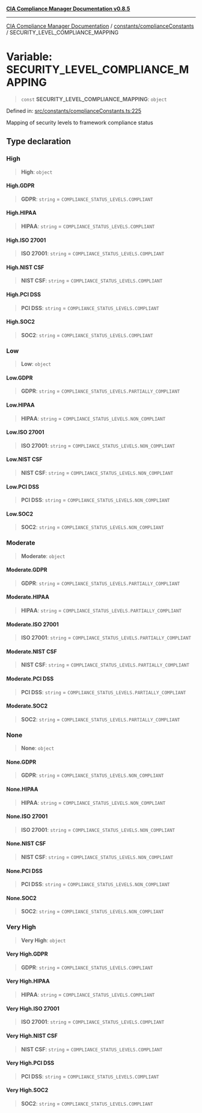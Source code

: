 [**CIA Compliance Manager Documentation v0.8.5**](../../../README.md)

***

[CIA Compliance Manager Documentation](../../../modules.md) / [constants/complianceConstants](../README.md) / SECURITY\_LEVEL\_COMPLIANCE\_MAPPING

# Variable: SECURITY\_LEVEL\_COMPLIANCE\_MAPPING

> `const` **SECURITY\_LEVEL\_COMPLIANCE\_MAPPING**: `object`

Defined in: [src/constants/complianceConstants.ts:225](https://github.com/Hack23/cia-compliance-manager/blob/3ae0301247f765ba03c8c0fe645db4718bb8af76/src/constants/complianceConstants.ts#L225)

Mapping of security levels to framework compliance status

## Type declaration

### High

> **High**: `object`

#### High.GDPR

> **GDPR**: `string` = `COMPLIANCE_STATUS_LEVELS.COMPLIANT`

#### High.HIPAA

> **HIPAA**: `string` = `COMPLIANCE_STATUS_LEVELS.COMPLIANT`

#### High.ISO 27001

> **ISO 27001**: `string` = `COMPLIANCE_STATUS_LEVELS.COMPLIANT`

#### High.NIST CSF

> **NIST CSF**: `string` = `COMPLIANCE_STATUS_LEVELS.COMPLIANT`

#### High.PCI DSS

> **PCI DSS**: `string` = `COMPLIANCE_STATUS_LEVELS.COMPLIANT`

#### High.SOC2

> **SOC2**: `string` = `COMPLIANCE_STATUS_LEVELS.COMPLIANT`

### Low

> **Low**: `object`

#### Low.GDPR

> **GDPR**: `string` = `COMPLIANCE_STATUS_LEVELS.PARTIALLY_COMPLIANT`

#### Low.HIPAA

> **HIPAA**: `string` = `COMPLIANCE_STATUS_LEVELS.NON_COMPLIANT`

#### Low.ISO 27001

> **ISO 27001**: `string` = `COMPLIANCE_STATUS_LEVELS.NON_COMPLIANT`

#### Low.NIST CSF

> **NIST CSF**: `string` = `COMPLIANCE_STATUS_LEVELS.NON_COMPLIANT`

#### Low.PCI DSS

> **PCI DSS**: `string` = `COMPLIANCE_STATUS_LEVELS.NON_COMPLIANT`

#### Low.SOC2

> **SOC2**: `string` = `COMPLIANCE_STATUS_LEVELS.NON_COMPLIANT`

### Moderate

> **Moderate**: `object`

#### Moderate.GDPR

> **GDPR**: `string` = `COMPLIANCE_STATUS_LEVELS.PARTIALLY_COMPLIANT`

#### Moderate.HIPAA

> **HIPAA**: `string` = `COMPLIANCE_STATUS_LEVELS.PARTIALLY_COMPLIANT`

#### Moderate.ISO 27001

> **ISO 27001**: `string` = `COMPLIANCE_STATUS_LEVELS.PARTIALLY_COMPLIANT`

#### Moderate.NIST CSF

> **NIST CSF**: `string` = `COMPLIANCE_STATUS_LEVELS.PARTIALLY_COMPLIANT`

#### Moderate.PCI DSS

> **PCI DSS**: `string` = `COMPLIANCE_STATUS_LEVELS.PARTIALLY_COMPLIANT`

#### Moderate.SOC2

> **SOC2**: `string` = `COMPLIANCE_STATUS_LEVELS.PARTIALLY_COMPLIANT`

### None

> **None**: `object`

#### None.GDPR

> **GDPR**: `string` = `COMPLIANCE_STATUS_LEVELS.NON_COMPLIANT`

#### None.HIPAA

> **HIPAA**: `string` = `COMPLIANCE_STATUS_LEVELS.NON_COMPLIANT`

#### None.ISO 27001

> **ISO 27001**: `string` = `COMPLIANCE_STATUS_LEVELS.NON_COMPLIANT`

#### None.NIST CSF

> **NIST CSF**: `string` = `COMPLIANCE_STATUS_LEVELS.NON_COMPLIANT`

#### None.PCI DSS

> **PCI DSS**: `string` = `COMPLIANCE_STATUS_LEVELS.NON_COMPLIANT`

#### None.SOC2

> **SOC2**: `string` = `COMPLIANCE_STATUS_LEVELS.NON_COMPLIANT`

### Very High

> **Very High**: `object`

#### Very High.GDPR

> **GDPR**: `string` = `COMPLIANCE_STATUS_LEVELS.COMPLIANT`

#### Very High.HIPAA

> **HIPAA**: `string` = `COMPLIANCE_STATUS_LEVELS.COMPLIANT`

#### Very High.ISO 27001

> **ISO 27001**: `string` = `COMPLIANCE_STATUS_LEVELS.COMPLIANT`

#### Very High.NIST CSF

> **NIST CSF**: `string` = `COMPLIANCE_STATUS_LEVELS.COMPLIANT`

#### Very High.PCI DSS

> **PCI DSS**: `string` = `COMPLIANCE_STATUS_LEVELS.COMPLIANT`

#### Very High.SOC2

> **SOC2**: `string` = `COMPLIANCE_STATUS_LEVELS.COMPLIANT`
